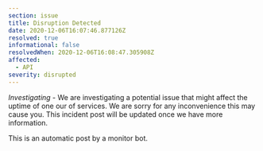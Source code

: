 ```yaml
---
section: issue
title: Disruption Detected
date: 2020-12-06T16:07:46.877126Z
resolved: true
informational: false
resolvedWhen: 2020-12-06T16:08:47.305908Z
affected:
  - API
severity: disrupted
---
```

*Investigating* - We are investigating a potential issue that might affect the uptime of one our of services. We are sorry for any inconvenience this may cause you. This incident post will be updated once we have more information.

This is an automatic post by a monitor bot.
        